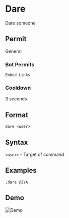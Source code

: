 # Dare
Dare someone

## Permit
General
### Bot Permits
`Embed Links`
### Cooldown
3 seconds
## Format
`dare <user>`
## Syntax
`<user>` - Target of command
## Examples
`,dare @IYA`
## Demo 
![Demo](https://i.imgur.com/k7CXwO6.gif)
